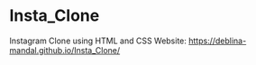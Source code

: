 # Insta_Clone
Instagram Clone using HTML and CSS
Website:  https://deblina-mandal.github.io/Insta_Clone/

